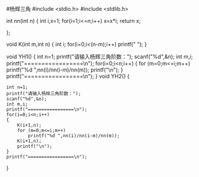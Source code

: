 #杨辉三角
#include <stdio.h>
#include <stdlib.h>

int nn(int n)
{
    int i,x=1;
    for(i=1;i<=n;i++)
        x=x*i;
        return x;

};

void K(int m,int n)
{
    int i;
    for(i=0;i<(n-m);i++)
        printf(" ");
}

void YH1()
{
    int n=1;
    printf("请输入杨辉三角阶数：");
    scanf("%d",&n);
    int m,i;
    printf("=================\n");
    for(i=0;i<n;i++)
    {
        for (m=0;m<=i;m++)
        printf("%d ",nn(i)/nn(i-m)/nn(m));
        printf("\n");
    }
    printf("=================\n");
}
void YH2()
{

    int n=1;
    printf("请输入杨辉三角阶数：");
    scanf("%d",&n);
    int m,i;
    printf("=================\n");
    for(i=0;i<n;i++)
    {
        K(i+1,n);
        for (m=0;m<=i;m++)
            printf("%d ",nn(i)/nn(i-m)/nn(m));
        K(i+1,n);
        printf("\n");
    }
    printf("=================\n");
}
